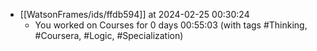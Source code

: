 
- [[WatsonFrames/ids/ffdb594]] at 2024-02-25 00:30:24
  - You worked on Courses for 0 days 00:55:03 (with tags #Thinking, #Coursera, #Logic, #Specialization) 

